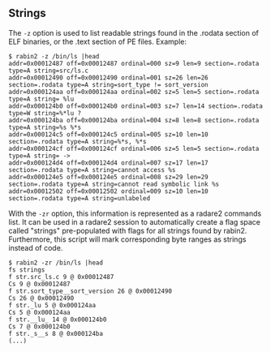 ## Strings

The `-z` option is used to list readable strings found in the .rodata section of ELF binaries, or the .text section of PE files. Example:

    $ rabin2 -z /bin/ls |head
    addr=0x00012487 off=0x00012487 ordinal=000 sz=9 len=9 section=.rodata type=A string=src/ls.c
    addr=0x00012490 off=0x00012490 ordinal=001 sz=26 len=26 section=.rodata type=A string=sort_type != sort_version
    addr=0x000124aa off=0x000124aa ordinal=002 sz=5 len=5 section=.rodata type=A string= %lu
    addr=0x000124b0 off=0x000124b0 ordinal=003 sz=7 len=14 section=.rodata type=W string=%*lu ?
    addr=0x000124ba off=0x000124ba ordinal=004 sz=8 len=8 section=.rodata type=A string=%s %*s
    addr=0x000124c5 off=0x000124c5 ordinal=005 sz=10 len=10 section=.rodata type=A string=%*s, %*s
    addr=0x000124cf off=0x000124cf ordinal=006 sz=5 len=5 section=.rodata type=A string= ->
    addr=0x000124d4 off=0x000124d4 ordinal=007 sz=17 len=17 section=.rodata type=A string=cannot access %s
    addr=0x000124e5 off=0x000124e5 ordinal=008 sz=29 len=29 section=.rodata type=A string=cannot read symbolic link %s
    addr=0x00012502 off=0x00012502 ordinal=009 sz=10 len=10 section=.rodata type=A string=unlabeled


With the `-zr` option, this information is represented as a radare2 commands list. It can be used in a radare2 session to automatically create a flag space called "strings" pre-populated with flags for all strings found by rabin2.
Furthermore, this script will mark corresponding byte ranges as strings instead of code.

    $ rabin2 -zr /bin/ls |head
    fs strings
    f str.src_ls.c 9 @ 0x00012487
    Cs 9 @ 0x00012487
    f str.sort_type__sort_version 26 @ 0x00012490
    Cs 26 @ 0x00012490
    f str._lu 5 @ 0x000124aa
    Cs 5 @ 0x000124aa
    f str.__lu_ 14 @ 0x000124b0
    Cs 7 @ 0x000124b0
    f str._s__s 8 @ 0x000124ba
    (...)
